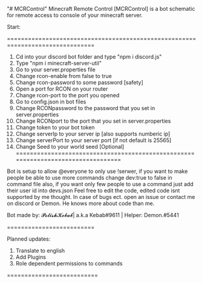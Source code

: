 "# MCRControl" 
Minecraft Remote Control [MCRControl] is a bot schematic for remote access to console of your minecraft server.

Start:

===============================================================================
1. Cd into your discord bot folder and type "npm i discord.js"
2. Type "npm i minecraft-server-util"
3. Go to your server.properties file
4. Change rcon-enable from false to true
5. Change rcon-password to some password [safety]
6. Open a port for RCON on your router
7. Change rcon-port to the port you opened
1. Go to config.json in bot files
2. Change RCONpassword to the password that you set in server.properties
3. Change RCONport to the port that you set in server.properties
4. Change token to your bot token
5. Change serverIp to your server ip [also supports numberic ip]
6. Change serverPort to your server port [if not default is 25565]
6. Change Seed to your world seed [Optional]
=================================================================================

Bot is setup to allow @everyone to only use !serwer, if you want to make people be able to use more commands change dev:true to false in command file
also, if you want only few people to use a command just add their user id into devs.json
Feel free to edit the code, edited code isnt supported by me thought.
In case of bugs ect. open an issue or contact me on discord or Demon. He knows more about code than me.

Bot made by: 𝓟𝓸𝓵𝓲𝓼𝓱𝓚𝓮𝓫𝓪𝓫| a.k.a Kebab#9611 | Helper: Demon.#5441

=========================

Planned updates:

1. Translate to english
2. Add Plugins
3. Role dependent permissions to commands

==========================
